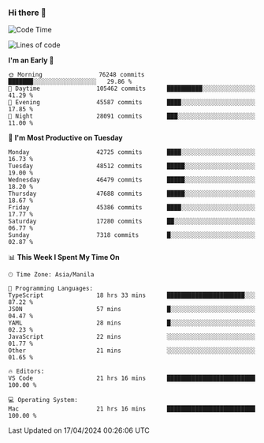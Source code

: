 ### Hi there 👋

<!--START_SECTION:waka-->
![Code Time](http://img.shields.io/badge/Code%20Time-5%2C048%20hrs%2024%20mins-blue)

![Lines of code](https://img.shields.io/badge/From%20Hello%20World%20I%27ve%20Written-113.9%20million%20lines%20of%20code-blue)

**I'm an Early 🐤** 

```text
🌞 Morning                76248 commits       ███████░░░░░░░░░░░░░░░░░░   29.86 % 
🌆 Daytime                105462 commits      ██████████░░░░░░░░░░░░░░░   41.29 % 
🌃 Evening                45587 commits       ████░░░░░░░░░░░░░░░░░░░░░   17.85 % 
🌙 Night                  28091 commits       ███░░░░░░░░░░░░░░░░░░░░░░   11.00 % 
```
📅 **I'm Most Productive on Tuesday** 

```text
Monday                   42725 commits       ████░░░░░░░░░░░░░░░░░░░░░   16.73 % 
Tuesday                  48512 commits       █████░░░░░░░░░░░░░░░░░░░░   19.00 % 
Wednesday                46479 commits       █████░░░░░░░░░░░░░░░░░░░░   18.20 % 
Thursday                 47688 commits       █████░░░░░░░░░░░░░░░░░░░░   18.67 % 
Friday                   45386 commits       ████░░░░░░░░░░░░░░░░░░░░░   17.77 % 
Saturday                 17280 commits       ██░░░░░░░░░░░░░░░░░░░░░░░   06.77 % 
Sunday                   7318 commits        █░░░░░░░░░░░░░░░░░░░░░░░░   02.87 % 
```


📊 **This Week I Spent My Time On** 

```text
🕑︎ Time Zone: Asia/Manila

💬 Programming Languages: 
TypeScript               18 hrs 33 mins      ██████████████████████░░░   87.22 % 
JSON                     57 mins             █░░░░░░░░░░░░░░░░░░░░░░░░   04.47 % 
YAML                     28 mins             █░░░░░░░░░░░░░░░░░░░░░░░░   02.23 % 
JavaScript               22 mins             ░░░░░░░░░░░░░░░░░░░░░░░░░   01.77 % 
Other                    21 mins             ░░░░░░░░░░░░░░░░░░░░░░░░░   01.65 % 

🔥 Editors: 
VS Code                  21 hrs 16 mins      █████████████████████████   100.00 % 

💻 Operating System: 
Mac                      21 hrs 16 mins      █████████████████████████   100.00 % 
```


 Last Updated on 17/04/2024 00:26:06 UTC
<!--END_SECTION:waka-->


<!--
**rad182/rad182** is a ✨ _special_ ✨ repository because its `README.md` (this file) appears on your GitHub profile.

Here are some ideas to get you started:

- 🔭 I’m currently working on ...
- 🌱 I’m currently learning ...
- 👯 I’m looking to collaborate on ...
- 🤔 I’m looking for help with ...
- 💬 Ask me about ...
- 📫 How to reach me: ...
- 😄 Pronouns: ...
- ⚡ Fun fact: ...
-->
